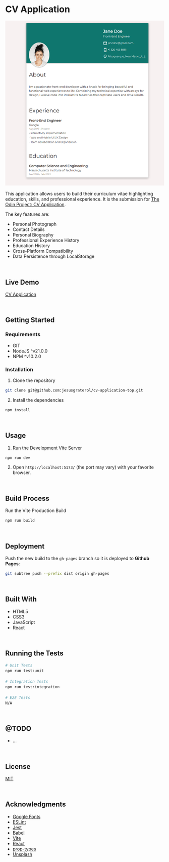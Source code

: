 # CV Application

![CV Application](./readme-assets/screenshot-01.png)

This application allows users to build their curriculum vitae highlighting education, skills, and professional experience. It  is the submission for  [The Odin Project: CV Application](https://www.theodinproject.com/lessons/node-path-react-new-cv-application). 

The key features are:

- Personal Photograph
- Contact Details
- Personal Biography
- Professional Experience History
- Education History
- Cross-Platform Compatibility
- Data Persistence through LocalStorage 




<br/>

## Live Demo

[CV Application](https://jesusgraterol.github.io/cv-application-top/)




<br/>

## Getting Started

### Requirements

- GIT
- NodeJS ^v21.0.0
- NPM ^v10.2.0

### Installation

1) Clone the repository
```bash
git clone git@github.com:jesusgraterol/cv-application-top.git
```

2) Install the dependencies
```bash
npm install
```



<br/>

## Usage

1) Run the Development Vite Server

```bash
npm run dev
```

2) Open `http://localhost:5173/` (the port may vary) with your favorite browser.


<br/>

## Build Process

Run the Vite Production Build
```bash
npm run build
```


<br/>

## Deployment

Push the new build to the `gh-pages` branch so it is deployed to **Github Pages**:

```bash
git subtree push --prefix dist origin gh-pages
```




<br/>

## Built With

- HTML5
- CSS3
- JavaScript
- React




<br/>

## Running the Tests

```bash
# Unit Tests
npm run test:unit

# Integration Tests
npm run test:integration

# E2E Tests
N/A
```




<br/>

## @TODO

- ...




<br/>

## License

[MIT](https://choosealicense.com/licenses/mit/)




<br/>

## Acknowledgments

- [Google Fonts](https://fonts.google.com/icons)
- [ESLint](https://eslint.org/)
- [Jest](https://jestjs.io/)
- [Babel](https://babeljs.io/)
- [Vite](https://vitejs.dev/)
- [React](https://react.dev/)
- [prop-types](https://github.com/facebook/prop-types)
- [Unsplash](https://unsplash.com/photos/woman-in-white-crew-neck-shirt-smiling-IF9TK5Uy-KI)